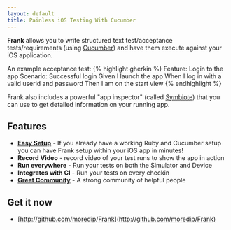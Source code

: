 ```yaml
---
layout: default
title: Painless iOS Testing With Cucumber
---
```


**Frank** allows you to write structured text test/acceptance
tests/requirements (using [Cucumber](http://www.cukes.info)) and have
them execute against your iOS application.

An example acceptance test:
{% highlight gherkin %}
Feature: Login to the app
Scenario: Successful login
  Given I launch the app
  When I log in with a valid userid and password
  Then I am on the start view
{% endhighlight %}

Frank also includes a powerful "app inspector" (called
[Symbiote](coming_soon.html)) that you can use to get detailed
information on your running app.

## Features

* [**Easy Setup**](installing.html) - If you already have a working
  Ruby and Cucumber setup you can have Frank setup within your iOS app
  in minutes!
* **Record Video** - record video of your test runs to show the app in action
* **Run everywhere** - Run your tests on both the Simulator and Device
* **Integrates with CI** - Run your tests on every checkin
* [**Great Community**](mailing_lists.html) - A strong community of
  helpful people

## Get it now

* [http://github.com/moredip/Frank](http://github.com/moredip/Frank)

